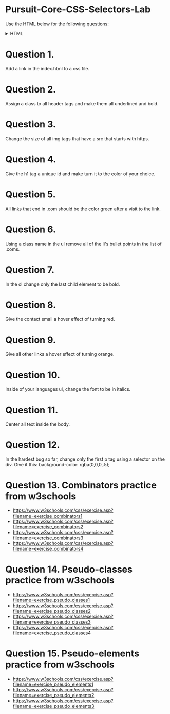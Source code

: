# Pursuit-Core-CSS-Selectors-Lab

Use the HTML below for the following questions:

<details>
<summary>HTML</summary>

```html
<!DOCTYPE html>
<html lang="en" dir="ltr">
  <head>
    <meta charset="utf-8">
    <title>CSS Intro</title>
  </head>
  <body>

    <h1>Your Name Here</h1>
    <div>
      <p>This is a bunch of information about myself. I'm from here and there and discovered my
      love of programming when this happend. When I'm not working I'm busy doing this and that.
    </p>
    </div>

    <img src="https://www.breakthrough-pt.com/wp-content/uploads/2014/11/female-default-profile-photo.png" alt="" >

    <div >
      <h3>Here are some of my Skills!</h3>
      <ul>
        <h3>Languages</h3>
        <li>JavaScript</li>
        <li>SQL</li>
        <li>HTML5</li>
        <li>CSS3</li>

      </ul>

      <ol>
        <h3>Librarys</h3>
        <li>React</li>
        <li>PostgreSQL</li>
        <li>Node</li>
        <li>Bootstrap</li>

      </ol>
    </div>

    <div id = "q12">
      <h3>Hardest Bug So Far</h3>
      <p>My hardest bug I ever came across was this infinite loop I couldn't escape. </p>
      <p>I came up with a totally sick solution though by doing ... </p>
    </div>

    <h2>Contact Me</h2>
    <div>
     Email me at: <a href="mailto:hello@pursuit.org" target="_top">hello@pursuit.org</a>
    </div>

    <ul>
      <li> <a href="github.com">github link</a> </li>
      <li> <a href="linkedin.com">LinkedIn link</a> </li>
      <li> <a href="angellist.com">Angel list link</a> </li>
    </ul>

    <form action="index.html" method="post">
      <input type="text" name="" value="">
      <input type="submit" name="submit" value="submit">
    </form>
  </body>
</html>
```
</details>


# Question 1.

Add a link in the index.html to a css file.
# Question 2.

Assign a class to all header tags and make them all underlined and bold.

# Question 3.

Change the size of all img tags that have a src that starts with https.

# Question 4.

Give the h1 tag a unique id and make turn it to the color of your choice.

# Question 5.

All links that end in .com should be the color green after a visit to the link.

# Question 6.

Using a class name in the ul remove all of the li's bullet points in the list of .coms.

# Question 7.

In the ol change only the last child element to be bold.

# Question 8.

Give the contact email a hover effect of turning red.

# Question 9.

Give all other links a hover effect of turning orange.

# Question 10.

Inside of your languages ul, change the font to be in italics.

# Question 11.

Center all text inside the body.

# Question 12.

In the hardest bug so far, change only the first p tag using a selector on the div. Give it this: background-color: rgba(0,0,0,.5);

# Question 13. Combinators practice from w3schools

- https://www.w3schools.com/css/exercise.asp?filename=exercise_combinators1
- https://www.w3schools.com/css/exercise.asp?filename=exercise_combinators2
- https://www.w3schools.com/css/exercise.asp?filename=exercise_combinators3
- https://www.w3schools.com/css/exercise.asp?filename=exercise_combinators4

# Question 14. Pseudo-classes practice from w3schools

- https://www.w3schools.com/css/exercise.asp?filename=exercise_pseudo_classes1
- https://www.w3schools.com/css/exercise.asp?filename=exercise_pseudo_classes2
- https://www.w3schools.com/css/exercise.asp?filename=exercise_pseudo_classes3
- https://www.w3schools.com/css/exercise.asp?filename=exercise_pseudo_classes4

# Question 15. Pseudo-elements practice from w3schools

- https://www.w3schools.com/css/exercise.asp?filename=exercise_pseudo_elements1
- https://www.w3schools.com/css/exercise.asp?filename=exercise_pseudo_elements2
- https://www.w3schools.com/css/exercise.asp?filename=exercise_pseudo_elements3
